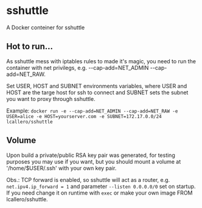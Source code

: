# sshuttle
A Docker conteiner for sshuttle 

## Hot to run...

As sshuttle mess with iptables rules to made it's magic, you need to run the container with net privilegs, e.g. --cap-add=NET_ADMIN --cap-add=NET_RAW.

Set USER, HOST and SUBNET environments variables, where USER and HOST are the targe host for ssh to connect and SUBNET sets the subnet you want to proxy through sshuttle.

Example: `docker run -e --cap-add=NET_ADMIN --cap-add=NET_RAW -e USER=alice -e HOST=yourserver.com -e SUBNET=172.17.0.0/24 lcallero/sshuttle`

## Volume

Upon build a private/public RSA key pair was generated, for testing purposes you may use if you want, but you should mount a volume at '/home/$USER/.ssh' with your own key pair.

Obs.:
TCP forward is enabled, so sshuttle will act as a router, e.g. `net.ipv4.ip_forward = 1` and parameter `--listen 0.0.0.0/0` set on startup. If you need change it on runtime with `exec` or make your own image FROM lcallero/sshuttle.